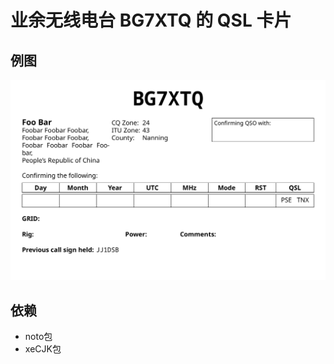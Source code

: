 # 业余无线电台 BG7XTQ 的 QSL 卡片

## 例图

![BG7XTQ的QSL卡片](images/BG7XTQ-350dpi.png)

## 依赖

- noto包
- xeCJK包


